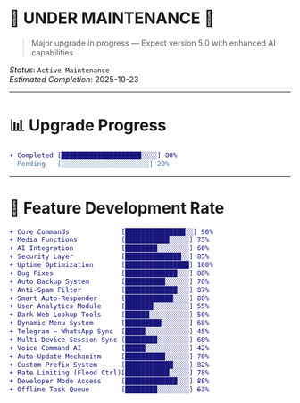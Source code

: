# 🚧 UNDER MAINTENANCE 🚧

> Major upgrade in progress — Expect version 5.0 with enhanced AI capabilities

*Status*: `Active Maintenance`  
*Estimated Completion*: 2025-10-23 

---

# 📊 Upgrade Progress
```diff
+ Completed [████████████████████░░░░] 80%
- Pending   [░░░░░░░░░░░░░░░░░░░░░░] 20%
```

---

# 🌟 Feature Development Rate

```diff
+ Core Commands             [███████████████░░] 90%
+ Media Functions           [███████████░░░░░] 75%
+ AI Integration            [████████░░░░░░░░] 60%
+ Security Layer            [██████████████░░] 85%
+ Uptime Optimization       [████████████████] 100%
+ Bug Fixes                 [█████████████░░░] 88%
+ Auto Backup System        [██████████░░░░░░] 70%
+ Anti-Spam Filter          [█████████████░░░] 87%
+ Smart Auto-Responder      [████████████░░░░] 80%
+ User Analytics Module     [███████░░░░░░░░░] 55%
+ Dark Web Lookup Tools     [██████░░░░░░░░░░] 50%
+ Dynamic Menu System       [█████████░░░░░░░] 68%
+ Telegram ↔ WhatsApp Sync  [█████░░░░░░░░░░░] 45%
+ Multi-Device Session Sync [████████░░░░░░░░] 60%
+ Voice Command AI          [█████░░░░░░░░░░░] 42%
+ Auto-Update Mechanism     [██████████░░░░░░] 70%
+ Custom Prefix System      [████████████░░░░] 82%
+ Rate Limiting (Flood Ctrl)[███████████░░░░░] 78%
+ Developer Mode Access     [█████████████░░░] 88%
+ Offline Task Queue        [████████░░░░░░░░] 63%
```